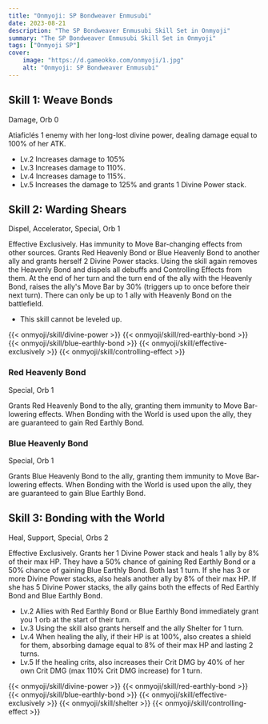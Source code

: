 ```yaml
---
title: "Onmyoji: SP Bondweaver Enmusubi"
date: 2023-08-21
description: "The SP Bondweaver Enmusubi Skill Set in Onmyoji"
summary: "The SP Bondweaver Enmusubi Skill Set in Onmyoji"   
tags: ["Onmyoji SP"]
cover:
    image: "https://d.gameokko.com/onmyoji/1.jpg" 
    alt: "Onmyoji: SP Bondweaver Enmusubi"  
---
```


## Skill 1: Weave Bonds
Damage, Orb 0

Atiaficlés 1 enemy with her long-lost divine power, dealing damage equal to 100% of her ATK.

- Lv.2 Increases damage to 105%
- Lv.3 Increases damage to 110%.
- Lv.4 Increases damage to 115%.
- Lv.5 Increases the damage to 125% and grants 1 Divine Power stack.

## Skill 2: Warding Shears
Dispel, Accelerator, Special, Orb 1

Effective Exclusively. Has immunity to Move Bar-changing effects from other sources. Grants Red Heavenly Bond or Blue Heavenly Bond to another ally and grants herself 2 Divine Power stacks. Using the skill again removes the Heavenly Bond and dispels all debuffs and Controlling Effects from them. At the end of her turn and the turn end of the ally with the Heavenly Bond, raises the ally's Move Bar by 30% (triggers up to once before their next turn). There can only be up to 1 ally with Heavenly Bond on the battlefield.

- This skill cannot be leveled up.

{{< onmyoji/skill/divine-power >}}
{{< onmyoji/skill/red-earthly-bond >}}
{{< onmyoji/skill/blue-earthly-bond >}}
{{< onmyoji/skill/effective-exclusively >}}
{{< onmyoji/skill/controlling-effect >}}

### Red Heavenly Bond
Special, Orb 1

Grants Red Heavenly Bond to the ally, granting them immunity to Move Bar-lowering effects. When Bonding with the World is used upon the ally, they are guaranteed to gain Red Earthly Bond.

### Blue Heavenly Bond
Special, Orb 1

Grants Blue Heavenly Bond to the ally, granting them immunity to Move Bar-lowering effects. When Bonding with the World is used upon the ally, they are guaranteed to gain Blue Earthly Bond.

## Skill 3: Bonding with the World
Heal, Support, Special, Orbs 2

Effective Exclusively. Grants her 1 Divine Power stack and heals 1 ally by 8% of their max HP. They have a 50% chance of gaining Red Earthly Bond or a 50% chance of gaining Blue Earthly Bond. Both last 1 turn. If she has 3 or more Divine Power stacks, also heals another ally by 8% of their max HP.  If she has 5 Divine Power stacks, the ally gains both the effects of Red Earthly Bond and Blue Earthly Bond.

- Lv.2 Allies with Red Earthly Bond or Blue Earthly Bond immediately grant you 1 orb at the start of their turn.
- Lv.3 Using the skill also grants herself and the ally Shelter for 1 turn.
- Lv.4 When healing the ally, if their HP is at 100%, also creates a shield for them, absorbing damage equal to 8% of their max HP and lasting 2 turns.
- Lv.5 If the healing crits, also increases their Crit DMG by 40% of her own Crit DMG (max 110% Crit DMG increase) for 1 turn.
 
{{< onmyoji/skill/divine-power >}}
{{< onmyoji/skill/red-earthly-bond >}}
{{< onmyoji/skill/blue-earthly-bond >}}
{{< onmyoji/skill/effective-exclusively >}}
{{< onmyoji/skill/shelter >}}
{{< onmyoji/skill/controlling-effect >}}
 